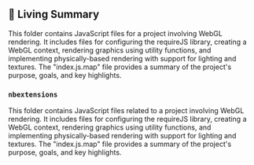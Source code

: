 

<!-- Living README Summary -->
## 🌳 Living Summary

This folder contains JavaScript files for a project involving WebGL rendering. It includes files for configuring the requireJS library, creating a WebGL context, rendering graphics using utility functions, and implementing physically-based rendering with support for lighting and textures. The "index.js.map" file provides a summary of the project's purpose, goals, and key highlights.


### `nbextensions`

This folder contains JavaScript files related to a project involving WebGL rendering. It includes files for configuring the requireJS library, creating a WebGL context, rendering graphics using utility functions, and implementing physically-based rendering with support for lighting and textures. The "index.js.map" file provides a summary of the project's purpose, goals, and key highlights.

<!-- Living README Summary -->